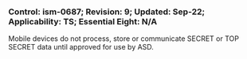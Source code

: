 ### Control: ism-0687; Revision: 9; Updated: Sep-22; Applicability: TS; Essential Eight: N/A
<p>Mobile devices do not process, store or communicate SECRET or TOP SECRET data until approved for use by ASD.</p>